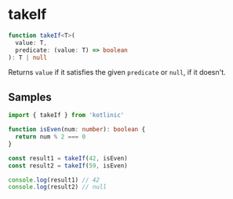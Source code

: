 # takeIf

```ts
function takeIf<T>(
  value: T,
  predicate: (value: T) => boolean
): T | null
```

Returns `value` if it satisfies the given `predicate` or `null`, if it doesn't.

## Samples

```ts
import { takeIf } from 'kotlinic'

function isEven(num: number): boolean {
  return num % 2 === 0
}

const result1 = takeIf(42, isEven)
const result2 = takeIf(59, isEven)

console.log(result1) // 42
console.log(result2) // null
```
